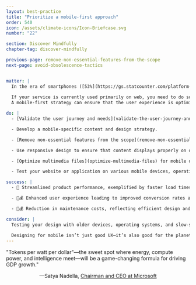 ```yaml
---
layout: best-practice
title: "Prioritize a mobile-first approach"
order: 540
icon: /assets/climate-icons/Icon-Briefcase.svg
number: "22"

section: Discover Mindfully
chapter-tag: discover-mindfully

previous-page: remove-non-essential-features-from-the-scope
next-page: avoid-obsolescence-tactics


matter: |
  In the era of smartphones ([53%](https://gs.statcounter.com/platform-market-share/desktop-mobile-tablet) of global internet usage is mobile), embracing a mobile-first strategy is helpful for crafting streamlined, light, and efficient digital products. Less space on the screen means less content and fewer features, which directly leads to less data transfer, less energy consumed, and a better user experience because your users can solve their needs faster. 
  
  If your service is currently used primarily on web, you need to do some additional research. Don’t assume that users do not want a mobile version. Current usage could be skewed due to [survivorship bias](https://en.wikipedia.org/wiki/Survivorship_bias). However, if your research shows that your service is most appropriate for web, do not superfluously build a mobile app.
  A mobile-first strategy can ensure that the user experience is optimized for mobile devices, while curbing the necessity for purchasing newer devices and contributing to e-waste. Mobile first is a great approach for many B2C applications and some B2B applications.

do: |
  - [Validate the user journey and needs](validate-the-user-journey-and-needs)

  - Develop a mobile-specific content and design strategy.

  - [Remove non-essential features from the scope](remove-non-essential-features-from-the-scope).

  - Use responsive design to ensure that content displays properly on different screen sizes.

  - [Optimize multimedia files](optimize-multimedia-files) for mobile devices.

  - Test your website or application on various mobile devices, operating systems, and speed connections.

success: |
  - 🧑 Streamlined product performance, exemplified by faster load times

  - 🧑💰 Enhanced user experience leading to improved conversion rates and overall satisfaction

  - 🧑💰 Reduction in maintenance costs, reflecting efficient design and execution

consider: |
  Testing your design with older devices, operating systems, and slow-speed connection is best. This will make your experience more inclusive and accessible and help curb the necessity for the purchase of newer devices and contributing to e-waste. More in [Avoid obsolescence tactics](avoid-obsolescence-tactics).
  
  Designing for mobile isn’t just good UX—it’s also good for the planet. Optimize continuously for mobile performance to reduce data usage, energy consumption, and device strain. Use consistent, adaptable design patterns across screen sizes to avoid duplicate work and digital bloat. Aim to create one efficient, inclusive experience that works well everywhere—minimizing waste and maximizing impact.
---
```


<div class="bigquote">
  <span class="highlight">"Tokens per watt per dollar"—the sweet spot where energy, compute power, and intelligence meet—will be a game-changing formula for driving GDP growth."</span>
</div>

<p style="text-align:center;">—Satya Nadella, <a href="https://www.linkedin.com/in/satyanadella?miniProfileUrn=urn%3Ali%3Afsd_profile%3AACoAAAEkwwAB9KEc2TrQgOLEQ-vzRyZeCDyc6DQ">Chairman and CEO at Microsoft</a></p>